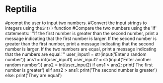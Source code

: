 # Reptilia
#prompt the user to input two numbers. 
#Convert the input strings to integers using the`int()` function
#Compare the two numbers using the 'if' statements:
'''If the first number is greater than the second number, print a message indicating that the first number is larger.
If the second number is greater than the first number, print a message indicating that the second number is larger.
If the two numbers are equal, print a message indicating that the numbers are equal.'''
user_input1 = str(input('Enter a random number'))
ans1 = int(user_input1)
user_input2 = str(input('Enter another random number'))
ans2 = int(user_input2)
if ans1 > ans2:
    print('The first number is greater')
elif ans2 > ans1:
    print('The second number is greater')
else:
    print('They are equal')
